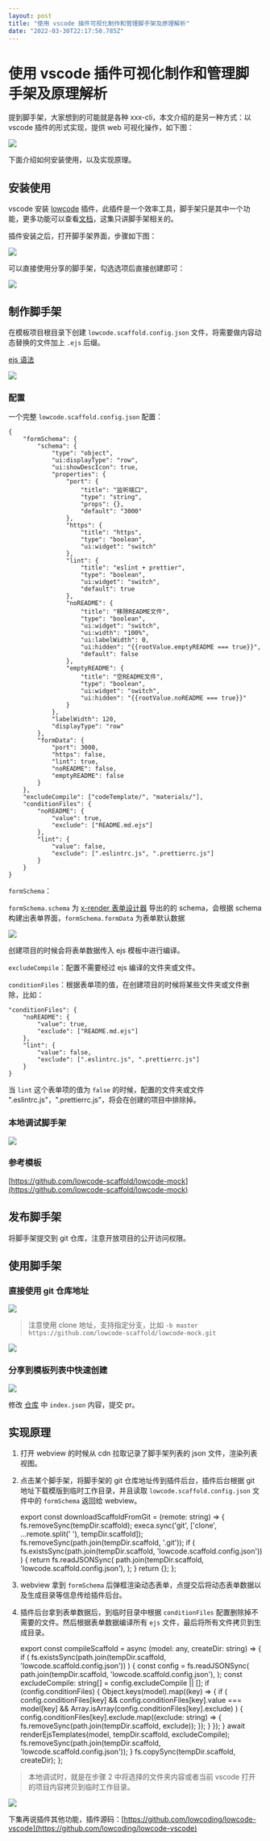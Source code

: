 ```yaml
---
layout: post
title: "使用 vscode 插件可视化制作和管理脚手架及原理解析"
date: "2022-03-30T22:17:50.785Z"
---
```

使用 vscode 插件可视化制作和管理脚手架及原理解析
============================

提到脚手架，大家想到的可能就是各种 xxx-cli，本文介绍的是另一种方式：以 vscode 插件的形式实现，提供 web 可视化操作，如下图：

![](https://cdn.jsdelivr.net/gh/migrate-gitee/img-host//2022/03/29/1648566794765.gif)

下面介绍如何安装使用，以及实现原理。

安装使用
----

vscode 安装 [lowcode](https://marketplace.visualstudio.com/items?itemName=wjkang.lowcode) 插件，此插件是一个效率工具，脚手架只是其中一个功能，更多功能可以查看[文档](https://lowcoding.github.io/)，这集只讲脚手架相关的。

插件安装之后，打开脚手架界面，步骤如下图：

![](https://cdn.jsdelivr.net/gh/migrate-gitee/img-hosting/2022/03/30/1648608016821.png)

可以直接使用分享的脚手架，勾选选项后直接创建即可：

![](https://cdn.jsdelivr.net/gh/migrate-gitee/img-hosting/2022/03/30/1648608248392.png)

制作脚手架
-----

在模板项目根目录下创建 `lowcode.scaffold.config.json` 文件，将需要做内容动态替换的文件加上 `.ejs` 后缀。

[ejs 语法](https://ejs.bootcss.com/)

![](https://cdn.jsdelivr.net/gh/migrate-gitee/img-host//2022/03/29/1648565022174.png)

### 配置

一个完整 `lowcode.scaffold.config.json` 配置：

    {
    	"formSchema": {
    		"schema": {
    			"type": "object",
    			"ui:displayType": "row",
    			"ui:showDescIcon": true,
    			"properties": {
    				"port": {
    					"title": "监听端口",
    					"type": "string",
    					"props": {},
    					"default": "3000"
    				},
    				"https": {
    					"title": "https",
    					"type": "boolean",
    					"ui:widget": "switch"
    				},
    				"lint": {
    					"title": "eslint + prettier",
    					"type": "boolean",
    					"ui:widget": "switch",
    					"default": true
    				},
    				"noREADME": {
    					"title": "移除README文件",
    					"type": "boolean",
    					"ui:widget": "switch",
    					"ui:width": "100%",
    					"ui:labelWidth": 0,
    					"ui:hidden": "{{rootValue.emptyREADME === true}}",
    					"default": false
    				},
    				"emptyREADME": {
    					"title": "空README文件",
    					"type": "boolean",
    					"ui:widget": "switch",
    					"ui:hidden": "{{rootValue.noREADME === true}}"
    				}
    			},
    			"labelWidth": 120,
    			"displayType": "row"
    		},
    		"formData": {
    			"port": 3000,
    			"https": false,
    			"lint": true,
    			"noREADME": false,
    			"emptyREADME": false
    		}
    	},
    	"excludeCompile": ["codeTemplate/", "materials/"],
    	"conditionFiles": {
    		"noREADME": {
    			"value": true,
    			"exclude": ["README.md.ejs"]
    		},
    		"lint": {
    			"value": false,
    			"exclude": [".eslintrc.js", ".prettierrc.js"]
    		}
    	}
    }
    

`formSchema`：

`formSchema.schema` 为 [x-render 表单设计器](https://x-render.gitee.io/generator/playground) 导出的的 schema，会根据 schema 构建出表单界面，`formSchema.formData` 为表单默认数据

![](https://cdn.jsdelivr.net/gh/migrate-gitee/img-host//2022/03/29/1648565391753.png)

创建项目的时候会将表单数据传入 ejs 模板中进行编译。

`excludeCompile`：配置不需要经过 ejs 编译的文件夹或文件。

`conditionFiles`：根据表单项的值，在创建项目的时候将某些文件夹或文件删除，比如：

    "conditionFiles": {
    	"noREADME": {
    		"value": true,
    		"exclude": ["README.md.ejs"]
    	},
    	"lint": {
    		"value": false,
    		"exclude": [".eslintrc.js", ".prettierrc.js"]
    	}
    }
    

当 `lint` 这个表单项的值为 `false` 的时候，配置的文件夹或文件 ".eslintrc.js"，".prettierrc.js"，将会在创建的项目中排除掉。

### 本地调试脚手架

![](https://cdn.jsdelivr.net/gh/migrate-gitee/img-hosting/2022/03/30/1648609138759.png)

### 参考模板

[https://github.com/lowcode-scaffold/lowcode-mock](https://github.com/lowcode-scaffold/lowcode-mock)

发布脚手架
-----

将脚手架提交到 git 仓库，注意开放项目的公开访问权限。

使用脚手架
-----

### 直接使用 git 仓库地址

![](https://cdn.jsdelivr.net/gh/migrate-gitee/img-host/2021/07/12/1626103888745.png)

> 注意使用 clone 地址，支持指定分支，比如 `-b master https://github.com/lowcode-scaffold/lowcode-mock.git`

![](https://cdn.jsdelivr.net/gh/migrate-gitee/img-host//2022/03/29/1648566794765.gif)

### 分享到模板列表中快速创建

![](https://cdn.jsdelivr.net/gh/migrate-gitee/img-host//2022/03/29/1648567141626.png)

修改 [仓库](https://github.com/lowcoding/scaffold) 中 `index.json` 内容，提交 pr。

实现原理
----

1.  打开 webview 的时候从 cdn 拉取记录了脚手架列表的 json 文件，渲染列表视图。
2.  点击某个脚手架，将脚手架的 git 仓库地址传到插件后台，插件后台根据 git 地址下载模版到临时工作目录，并且读取 `lowcode.scaffold.config.json` 文件中的 `formSchema` 返回给 webview。

    export const downloadScaffoldFromGit = (remote: string) => {
      fs.removeSync(tempDir.scaffold);
      execa.sync('git', ['clone', ...remote.split(' '), tempDir.scaffold]);
      fs.removeSync(path.join(tempDir.scaffold, '.git'));
      if (
        fs.existsSync(path.join(tempDir.scaffold, 'lowcode.scaffold.config.json'))
      ) {
        return fs.readJSONSync(
          path.join(tempDir.scaffold, 'lowcode.scaffold.config.json'),
        );
      }
      return {};
    };
    

3.  webview 拿到 `formSchema` 后弹框渲染动态表单，点提交后将动态表单数据以及生成目录等信息传给插件后台。
4.  插件后台拿到表单数据后，到临时目录中根据 `conditionFiles` 配置删除掉不需要的文件。然后根据表单数据编译所有 `ejs` 文件，最后将所有文件拷贝到生成目录。

    export const compileScaffold = async (model: any, createDir: string) => {
      if (
        fs.existsSync(path.join(tempDir.scaffold, 'lowcode.scaffold.config.json'))
      ) {
        const config = fs.readJSONSync(
          path.join(tempDir.scaffold, 'lowcode.scaffold.config.json'),
        );
        const excludeCompile: string[] = config.excludeCompile || [];
        if (config.conditionFiles) {
          Object.keys(model).map((key) => {
            if (
              config.conditionFiles[key] &&
              config.conditionFiles[key].value === model[key] &&
              Array.isArray(config.conditionFiles[key].exclude)
            ) {
              config.conditionFiles[key].exclude.map((exclude: string) => {
                fs.removeSync(path.join(tempDir.scaffold, exclude));
              });
            }
          });
        }
        await renderEjsTemplates(model, tempDir.scaffold, excludeCompile);
        fs.removeSync(path.join(tempDir.scaffold, 'lowcode.scaffold.config.json'));
      }
      fs.copySync(tempDir.scaffold, createDir);
    };
    

> 本地调试时，就是在步骤 2 中将选择的文件夹内容或者当前 vscode 打开的项目内容拷贝到临时工作目录。

![](https://cdn.jsdelivr.net/gh/migrate-gitee/img-hosting/2022/03/30/1648622682307.png)

下集再说插件其他功能，插件源码：[https://github.com/lowcoding/lowcode-vscode](https://github.com/lowcoding/lowcode-vscode)